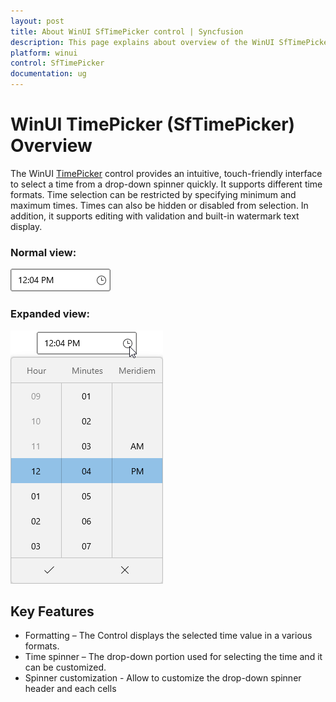 ```yaml
---
layout: post
title: About WinUI SfTimePicker control | Syncfusion
description: This page explains about overview of the WinUI SfTimePicker control and its overall customization features.
platform: winui
control: SfTimePicker
documentation: ug
---
```


# WinUI TimePicker (SfTimePicker) Overview

The WinUI [TimePicker]() control provides an intuitive, touch-friendly interface to select a time from a drop-down spinner quickly. It supports different time formats. Time selection can be restricted by specifying minimum and maximum times. Times can also be hidden or disabled from selection. In addition, it supports editing with validation and built-in watermark text display.

### Normal view:

![SfTimePicker with normal view](Overview_images/Overview_img1.png)

### Expanded view:

![SfTimePicker with dropdown time selector](Overview_images/Overview_img2.png)

## Key Features

* Formatting – The Control displays  the selected time value in a various formats.
* Time spinner – The drop-down portion used for selecting the time and it can be customized.
* Spinner customization - Allow to customize the drop-down spinner header and each cells

